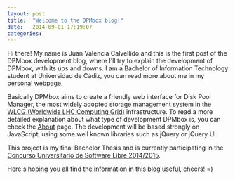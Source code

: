 ```yaml
---
layout: post
title:  "Welcome to the DPMbox blog!"
date:   2014-09-01 17:19:07
categories:
---
```

Hi there! My name is Juan Valencia Calvellido and this is the first post of the DPMbox development blog, where I'll try to explain the development of DPMbox, with its ups and downs. I am a Bachelor of Information Technology student at Universidad de Cádiz, you can read more about me in my [personal webpage][calvellido].

Basically DPMbox aims to create a friendly web interface for Disk Pool Manager, the most widely adopted storage management system in the [WLCG (Worldwide LHC Computing Grid)][wlcg] infrastructure. To read a more detailed explanation about what type of development DPMbox is, you can check the [About]({{site.baseurl}}/about/) page. The development will be based strongly on JavaScript, using some well known libraries such as jQuery or jQuery UI.

This project is my final Bachelor Thesis and is currently participating in the [Concurso Universitario de Software Libre 2014/2015][cusl]. 

Here's hoping you all find the information in this blog useful, cheers! =)

[calvellido]:	http://www.calvellido.es
[wlcg]:			http://wlcg.web.cern.ch/
[cusl]: 		http://www.concursosoftwarelibre.org/1415/
